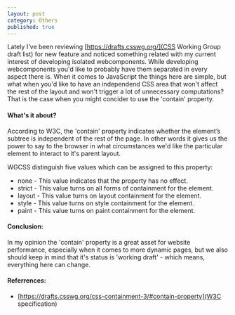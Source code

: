 ```yaml
---
layout: post
category: Others
published: true
---
```


Lately I've been reviewing [https://drafts.csswg.org/](CSS Working Group draft list) for new feature and noticed something related with my current interest of developing isolated webcomponents. While developing webcomponents you'd like to probably have them separated in every aspect there is. When it comes to JavaScript the things here are simple, but what when you'd like to have an independend CSS area that won't affect the rest of the layout and won't trigger a lot of unnecessary computations? That is the case when you might concider to use the 'contain' property.

#### What's it about?

According to W3C, the 'contain' property indicates whether the element’s subtree is independent of the rest of the page. In other words it gives us the power to say to the browser in what circumstances we'd like the particular element to interact to it's parent layout.

WGCSS distinguish five values which can be assigned to this property:

* none - This value indicates that the property has no effect.
* strict - This value turns on all forms of containment for the element.
* layout - This value turns on layout containment for the element.
* style - This value turns on style containment for the element. 
* paint - This value turns on paint containment for the element. 

#### Conclusion:

In my opinion the 'contain' property is a great asset for website performance, especially when it comes to more dynamic pages, but we also should keep in mind that it's status is 'working draft' - which means, everything here can change.

#### Referrences:
* [https://drafts.csswg.org/css-containment-3/#contain-property](W3C specification)

